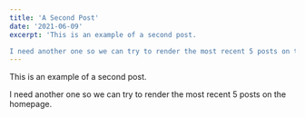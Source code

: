 ```yaml
---
title: 'A Second Post'
date: '2021-06-09'
excerpt: 'This is an example of a second post.

I need another one so we can try to render the most recent 5 posts on the homepage.'
---
```


This is an example of a second post.

I need another one so we can try to render the most recent 5 posts on the homepage.